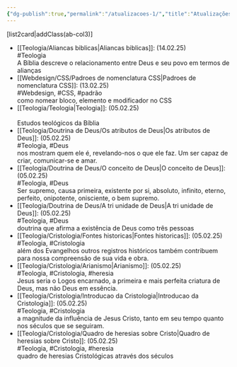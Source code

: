 ```yaml
---
{"dg-publish":true,"permalink":"/atualizacoes-1/","title":"Atualizações","metatags":{"description":"Atualizações recentes"},"updated":"2025-02-14T20:15:25.571-03:00"}
---
```



[list2card|addClass(ab-col3)]

- [[Teologia/Aliancas biblicas\|Aliancas biblicas]]:  (14.02.25)<br>#Teologia<br>A Bíblia descreve o relacionamento entre Deus e seu povo em termos de alianças
- [[Webdesign/CSS/Padroes de nomenclatura CSS\|Padroes de nomenclatura CSS]]:  (13.02.25)<br>#Webdesign, #CSS, #padrão<br>como nomear bloco, elemento e modificador no CSS
- [[Teologia/Teologia\|Teologia]]:  (05.02.25)<br><br>Estudos teológicos da Bíblia
- [[Teologia/Doutrina de Deus/Os atributos de Deus\|Os atributos de Deus]]:  (05.02.25)<br>#Teologia, #Deus<br>nos mostram quem ele é, revelando-nos o que ele faz. Um ser capaz de criar, comunicar-se e amar.
- [[Teologia/Doutrina de Deus/O conceito de Deus\|O conceito de Deus]]:  (05.02.25)<br>#Teologia, #Deus<br>Ser supremo, causa primeira, existente por si, absoluto, infinito, eterno, perfeito, onipotente, onisciente, o bem supremo.
- [[Teologia/Doutrina de Deus/A tri unidade de Deus\|A tri unidade de Deus]]:  (05.02.25)<br>#Teologia, #Deus<br>doutrina que afirma a existência de Deus como três pessoas
- [[Teologia/Cristologia/Fontes historicas\|Fontes historicas]]:  (05.02.25)<br>#Teologia, #Cristologia<br>além dos Evangelhos outros registros históricos também contribuem para nossa compreensão de sua vida e obra.
- [[Teologia/Cristologia/Arianismo\|Arianismo]]:  (05.02.25)<br>#Teologia, #Cristologia, #heresia<br>Jesus seria o Logos encarnado, a primeira e mais perfeita criatura de Deus, mas não Deus em essência.
- [[Teologia/Cristologia/Introducao da Cristologia\|Introducao da Cristologia]]:  (05.02.25)<br>#Teologia, #Cristologia<br>a magnitude da influência de Jesus Cristo, tanto em seu tempo quanto nos séculos que se seguiram.
- [[Teologia/Cristologia/Quadro de heresias sobre Cristo\|Quadro de heresias sobre Cristo]]:  (05.02.25)<br>#Teologia, #Cristologia, #heresia<br>quadro de heresias Cristológicas através dos séculos
